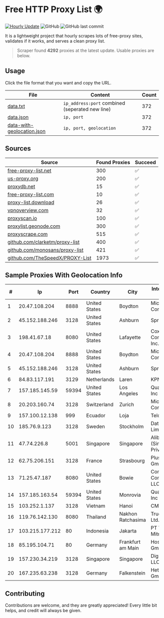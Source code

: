 
# Free HTTP Proxy List 🌍

[![Hourly Update](https://github.com/mertguvencli/http-proxy-list/actions/workflows/main.yml/badge.svg?branch=main)](https://github.com/mertguvencli/http-proxy-list/actions/workflows/main.yml)
![GitHub](https://img.shields.io/github/license/mertguvencli/http-proxy-list)
![GitHub last commit](https://img.shields.io/github/last-commit/mertguvencli/http-proxy-list)

It is a lightweight project that hourly scrapes lots of free-proxy sites, validates if it works, and serves a clean proxy list.


> Scraper found **4292** proxies at the latest update. Usable proxies are below.

## Usage

Click the file format that you want and copy the URL.


|File|Content|Count|
|----|-------|-----|
|[data.txt](https://raw.githubusercontent.com/mertguvencli/http-proxy-list/main/proxy-list/data.txt)|`ip_address:port` combined (seperated new line)|372|
|[data.json](https://raw.githubusercontent.com/mertguvencli/http-proxy-list/main/proxy-list/data.json)|`ip, port`|372|
|[data-with-geolocation.json](https://raw.githubusercontent.com/mertguvencli/http-proxy-list/main/proxy-list/data-with-geolocation.json)|`ip, port, geolocation`|372|

## Sources

|Source|Found Proxies|Succeed|
|------|-------------|-------|
|[free-proxy-list.net](https://free-proxy-list.net)|300|✅|
|[us-proxy.org](https://www.us-proxy.org)|200|✅|
|[proxydb.net](http://proxydb.net)|15|✅|
|[free-proxy-list.com](https://free-proxy-list.com/?page=&port=&type%5B%5D=http&type%5B%5D=https&up_time=0&search=Search)|10|✅|
|[proxy-list.download](https://www.proxy-list.download/HTTP)|26|✅|
|[vpnoverview.com](https://vpnoverview.com/privacy/anonymous-browsing/free-proxy-servers)|32|✅|
|[proxyscan.io](https://www.proxyscan.io)|100|✅|
|[proxylist.geonode.com](https://proxylist.geonode.com/api/proxy-list?limit=300&page=1&sort_by=lastChecked&sort_type=desc&protocols=http,https)|300|✅|
|[proxyscrape.com](https://api.proxyscrape.com/v2/?request=displayproxies&protocol=http&timeout=10000&country=all&ssl=all&anonymity=all)|515|✅|
|[github.com/clarketm/proxy-list](https://raw.githubusercontent.com/clarketm/proxy-list/master/proxy-list-raw.txt)|400|✅|
|[github.com/monosans/proxy-list](https://raw.githubusercontent.com/monosans/proxy-list/main/proxies/http.txt)|421|✅|
|[github.com/TheSpeedX/PROXY-List](https://raw.githubusercontent.com/TheSpeedX/PROXY-List/master/http.txt)|1973|✅|


## Sample Proxies With Geolocation Info

|#|Ip|Port|Country|City|Internet Service Provider|
|-|--|----|-------|----|-------------------------|
|1|20.47.108.204|8888|United States|Boydton|Microsoft Corporation|
|2|45.152.188.246|3128|United States|Ashburn|Sprint|
|3|198.41.67.18|8080|United States|Lafayette|Cox Communications Inc.|
|4|20.47.108.204|8888|United States|Boydton|Microsoft Corporation|
|5|45.152.188.246|3128|United States|Ashburn|Sprint|
|6|84.83.117.191|3129|Netherlands|Laren|KPN B.V.|
|7|157.185.145.59|59394|United States|Los Angeles|Quantil Networks Inc|
|8|20.203.160.74|3128|Switzerland|Zurich|Microsoft Corporation|
|9|157.100.12.138|999|Ecuador|Loja|Telconet S.A|
|10|185.76.9.123|3128|Sweden|Stockholm|DataCamp Limited|
|11|47.74.226.8|5001|Singapore|Singapore|Alibaba Cloud (Singapore) Private Limited|
|12|62.75.206.151|3128|France|Strasbourg|PlusServer GmbH|
|13|71.25.47.187|8080|United States|Bowie|Comcast Cable Communications, LLC|
|14|157.185.163.54|59394|United States|Monrovia|Quantil Networks Inc|
|15|103.252.1.137|3128|Vietnam|Hanoi|CMCMIENBAC|
|16|119.76.142.130|8080|Thailand|Nakhon Ratchasima|True Internet Co., Ltd.|
|17|103.215.177.212|80|Indonesia|Jakarta|PT Telematika Mitrakreasi|
|18|85.195.104.71|80|Germany|Frankfurt am Main|Host Europe GmbH|
|19|157.230.34.219|3128|Singapore|Singapore|DigitalOcean, LLC|
|20|167.235.63.238|3128|Germany|Falkenstein|Hetzner Online GmbH|



## Contributing

Contributions are welcome, and they are greatly appreciated! Every
little bit helps, and credit will always be given.

